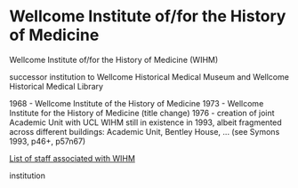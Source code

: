 # Wellcome Institute of/for the History of Medicine

Wellcome Institute of/for the History of Medicine \(WIHM\)

successor institution to Wellcome Historical Medical Museum and Wellcome Historical Medical Library

1968 - Wellcome Institute of the History of Medicine 1973 - Wellcome Institute for the History of Medicine \(title change\) 1976 - creation of joint Academic Unit with UCL WIHM still in existence in 1993, albeit fragmented across different buildings: Academic Unit, Bentley House, ... \(see Symons 1993, p46+, p57n67\)

[List of staff associated with WIHM](https://github.com/wellcomecollection/transcribe-wellcome/tree/368a9d9576a31981df105164e111c069f85fcb08/researching-the-museum-and-library/organisations/WIHM%20staff/README.md)

institution

